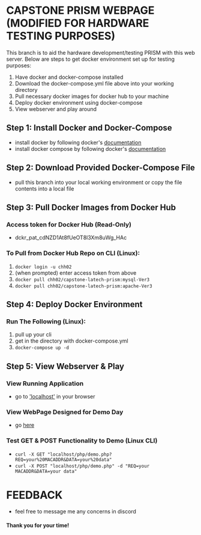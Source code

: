 # CAPSTONE PRISM WEBPAGE (MODIFIED FOR HARDWARE TESTING PURPOSES)
This branch is to aid the hardware development/testing PRISM with this web server.
Below are steps to get docker environment set up for testing purposes:
1. Have docker and docker-compose installed
2. Download the docker-compose.yml file above into your working directory
3. Pull necessary docker images for docker hub to your machine
4. Deploy docker environment using docker-compose
5. View webserver and play around

## Step 1: Install Docker and Docker-Compose
- install docker by following docker's [documentation](https://docs.docker.com/get-docker/)
- install docker compose by following docker's [documentation](https://docs.docker.com/compose/install/)

## Step 2: Download Provided Docker-Compose File
- pull this branch into your local working environment or copy the file contents into a local file

## Step 3: Pull Docker Images from Docker Hub
### Access token for Docker Hub (Read-Only)
- dckr_pat_cdNZD1At8fUeOT8l3Xm8uWg_HAc

### To Pull from Docker Hub Repo on CLI (Linux):
1. `docker login -u chh02`
2. (when prompted) enter access token from above
3. `docker pull chh02/capstone-latech-prism:mysql-Ver3`
4. `docker pull chh02/capstone-latech-prism:apache-Ver3`

## Step 4: Deploy Docker Environment
### Run The Following (Linux):
1. pull up your cli
2. get in the directory with docker-compose.yml
3. `docker-compose up -d`

## Step 5: View Webserver & Play
### View Running Application
- go to ['localhost'](http://localhost) in your browser

### View WebPage Designed for Demo Day
- go [here](http://localhost/pages/demo.html)

### Test GET & POST Functionality to Demo (Linux CLI)
- `curl -X GET "localhost/php/demo.php?REQ=your%20MACADDR&DATA=your%20data"`
- `curl -X POST "localhost/php/demo.php" -d "REQ=your MACADDR&DATA=your data"`

# FEEDBACK
- feel free to message me any concerns in discord

#### Thank you for your time!
